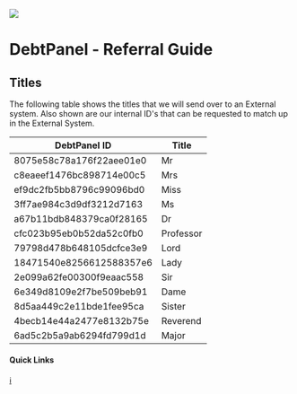 ![](https://s3.eu-west-2.amazonaws.com/cdn.debtpanel.co.uk/images/green-white.jpg)

# DebtPanel - Referral Guide

## Titles

The following table shows the titles that we will send over to an External system. Also shown are our internal ID's that can be requested to match up in the External System.

DebtPanel ID | Title
--- | ---
8075e58c78a176f22aee01e0 | Mr
c8eaeef1476bc898714e00c5 | Mrs
ef9dc2fb5bb8796c99096bd0 | Miss
3ff7ae984c3d9df3212d7163 | Ms
a67b11bdb848379ca0f28165 | Dr
cfc023b95eb0b52da52c0fb0 | Professor
79798d478b648105dcfce3e9 | Lord
18471540e8256612588357e6 | Lady
2e099a62fe00300f9eaac558 | Sir
6e349d8109e2f7be509beb91 | Dame
8d5aa449c2e11bde1fee95ca | Sister
4becb14e44a2477e8132b75e | Reverend
6ad5c2b5a9ab6294fd799d1d | Major



#### Quick Links

[:information_source:](../readme.md)